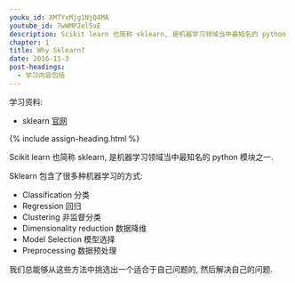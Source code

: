 ```yaml
---
youku_id: XMTYxMjg1NjQ4MA
youtube_id: 7wWMP2elSvE
description: Scikit learn 也简称 sklearn, 是机器学习领域当中最知名的 python 模块之一. 视频中提到了我们为什么要学习 sklearn, 还有用 sklearn 可以解决哪些问题. 
chapter: 1
title: Why Sklearn?
date: 2016-11-3
post-headings:
  - 学习内容包括
---
```



学习资料:
  * sklearn [官网](http://scikit-learn.org/)

{% include assign-heading.html %}

Scikit learn 也简称 sklearn, 
是机器学习领域当中最知名的 python 模块之一. 

Sklearn 包含了很多种机器学习的方式:

* Classification 分类
* Regression 回归
* Clustering 非监督分类
* Dimensionality reduction 数据降维
* Model Selection 模型选择
* Preprocessing 数据预处理

我们总能够从这些方法中挑选出一个适合于自己问题的, 然后解决自己的问题.
  

